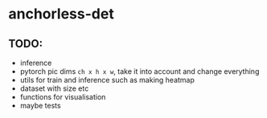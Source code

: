 # anchorless-det

## TODO:
* inference
* pytorch pic dims `ch x h x w`, take it into account and change everything
* utils for train and inference such as making heatmap
* dataset with size etc
* functions for visualisation
* maybe tests
